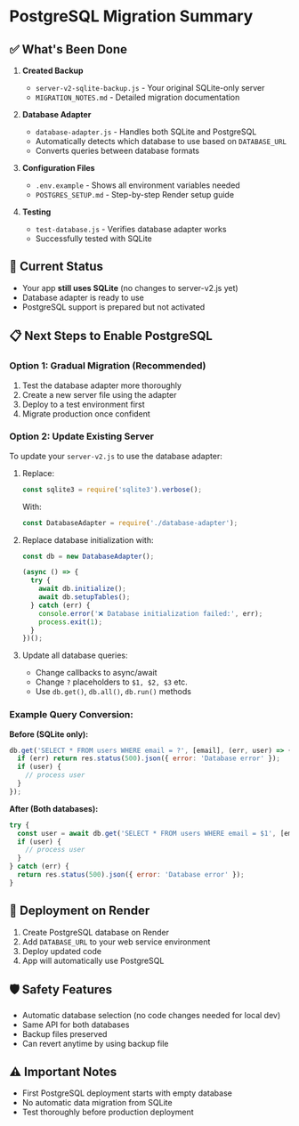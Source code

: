 # PostgreSQL Migration Summary

## ✅ What's Been Done

1. **Created Backup**
   - `server-v2-sqlite-backup.js` - Your original SQLite-only server
   - `MIGRATION_NOTES.md` - Detailed migration documentation

2. **Database Adapter**
   - `database-adapter.js` - Handles both SQLite and PostgreSQL
   - Automatically detects which database to use based on `DATABASE_URL`
   - Converts queries between database formats

3. **Configuration Files**
   - `.env.example` - Shows all environment variables needed
   - `POSTGRES_SETUP.md` - Step-by-step Render setup guide

4. **Testing**
   - `test-database.js` - Verifies database adapter works
   - Successfully tested with SQLite

## 🔄 Current Status

- Your app **still uses SQLite** (no changes to server-v2.js yet)
- Database adapter is ready to use
- PostgreSQL support is prepared but not activated

## 📋 Next Steps to Enable PostgreSQL

### Option 1: Gradual Migration (Recommended)
1. Test the database adapter more thoroughly
2. Create a new server file using the adapter
3. Deploy to a test environment first
4. Migrate production once confident

### Option 2: Update Existing Server
To update your `server-v2.js` to use the database adapter:

1. Replace:
   ```javascript
   const sqlite3 = require('sqlite3').verbose();
   ```
   With:
   ```javascript
   const DatabaseAdapter = require('./database-adapter');
   ```

2. Replace database initialization with:
   ```javascript
   const db = new DatabaseAdapter();
   
   (async () => {
     try {
       await db.initialize();
       await db.setupTables();
     } catch (err) {
       console.error('❌ Database initialization failed:', err);
       process.exit(1);
     }
   })();
   ```

3. Update all database queries:
   - Change callbacks to async/await
   - Change `?` placeholders to `$1, $2, $3` etc.
   - Use `db.get()`, `db.all()`, `db.run()` methods

### Example Query Conversion:

**Before (SQLite only):**
```javascript
db.get('SELECT * FROM users WHERE email = ?', [email], (err, user) => {
  if (err) return res.status(500).json({ error: 'Database error' });
  if (user) {
    // process user
  }
});
```

**After (Both databases):**
```javascript
try {
  const user = await db.get('SELECT * FROM users WHERE email = $1', [email]);
  if (user) {
    // process user
  }
} catch (err) {
  return res.status(500).json({ error: 'Database error' });
}
```

## 🚀 Deployment on Render

1. Create PostgreSQL database on Render
2. Add `DATABASE_URL` to your web service environment
3. Deploy updated code
4. App will automatically use PostgreSQL

## 🛡️ Safety Features

- Automatic database selection (no code changes needed for local dev)
- Same API for both databases
- Backup files preserved
- Can revert anytime by using backup file

## ⚠️ Important Notes

- First PostgreSQL deployment starts with empty database
- No automatic data migration from SQLite
- Test thoroughly before production deployment
